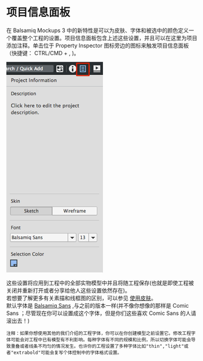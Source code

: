 # 项目信息面板

在 Balsamiq Mockups 3 中的新特性是可以为皮肤、字体和被选中的颜色定义一个覆盖整个工程的设置。项目信息面板包含上述这些设置，并且可以在这里为项目添加注释。单击位于 Property Inspector 图标旁边的图标来触发项目信息面板（快捷键： CTRL/CMD + , )。  

![project-info.png](images/project-info.png)  

这些设置将应用到工程中的全部实物模型中并且将随工程保存(也就是即使工程被关闭并重新打开或者分享给他人这些设置依然存在)。  
若想要了解更多有关素描和线框图的区别，可以参见 [使用皮肤](http://support.balsamiq.com/customer/portal/articles/938142)。  
默认字体是 [Balsamiq Sans](https://balsamiq.com/products/mockups/font/) ,与之前的版本一样(并不像你想像的那样是 Comic Sans ；尽管现在你可以设置成这个字体，但是你们这些喜欢 Comic Sans 的人请滚出去！)  

`注释：如果你想使用其他的我们介绍的工程字体，你可以在你创建模型之前设置它。修改工程字体可能会对工程中已有模型有不利影响。每种字体有不同的规模和比例，所以切换字体可能会导致重叠或者线条不均匀的情况发生。也许你的工程设置了多种字体比如"thin","light"或者"extrabold"可能会复写个体控制中的字体格式设置。`